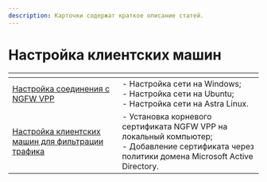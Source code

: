 ```yaml
---
description: Карточки содержат краткое описание статей.
---
```


# Настройка клиентских машин

<table data-card-size="large" data-view="cards"><thead><tr><th></th><th></th></tr></thead><tbody><tr><td><a href="setup-connection.md">Настройка соединения c NGFW VPP</a></td><td>- Настройка сети на Windows;<br>- Настройка сети на Ubuntu;<br>- Настройка сети на Astra Linux.</td></tr><tr><td><a href="sertificate-setup.md">Настройка клиентских машин для фильтрации трафика</a></td><td>- Установка корневого сертификата NGFW VPP на локальный компьютер;<br>- Добавление сертификата через политики домена Microsoft Active Directory.</td></tr></tbody></table>
